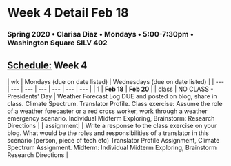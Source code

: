 # Week 4 Detail Feb 18

### Spring 2020 • Clarisa Diaz • Mondays • 5:00-7:30pm • Washington Square SILV 402

## [Schedule:](./) Week 4

| wk | Mondays \(due on date listed\) | Wednesdays \(due on date listed\) |
| --- | --- | --- | --- | --- | --- | --- |
| 1 | **Feb 18** | **Feb 20** |
| class | NO CLASS - Presidents' Day | Weather Forecast Log DUE and posted on blog, share in class. Climate Spectrum. Translator Profile. Class exercise: Assume the role of a weather forecaster or a red cross worker, work through a weather emergency scenario. Individual Midterm Exploring, Brainstorm: Research Directions |
| assignment|   | Write a response to the class exercise on your blog. What would be the roles and responsibilities of a translator in this scenario (person, piece of tech etc) Translator Profile Assignment, Climate Spectrum Assignment.  Midterm:  Individual Midterm Exploring, Brainstorm Research Directions  |
